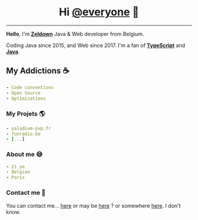 <h1 align="center">Hi <a href="https://www.youtube.com/watch?v=dQw4w9WgXcQ">@everyone</a> 👋</h1>

--- 
<b>Hello</b>, I'm <b>[Zeldown](https://discords.com/bio/p/zeldown)</b> Java & Web developer from Belgium.

Coding Java since 2015, and Web since 2017. I'm a fan of <b><a href="https://www.typescriptlang.org/">TypeScript</a></b> and <b><a href="https://www.java.com/fr/">Java</a></b>.

## My Addictions ☕

```yaml
- Code conventions
- Open Source
- Optimizations
```

### My Projets 🌎

```yaml
- paladium-pvp.fr
- funradio.be
- [...]
```

### About me 😅

```yaml
- 21 yo
- Belgian
- Paris
```

### Contact me 📧
You can contact me... [here](https://twitter.com/zeldown) or may be [here](https://discords.com/bio/p/zeldown) ? or somewhere [here](mailto:dev.zeldown@gmail.com?Subject=Hello%20world!). I don't know.
